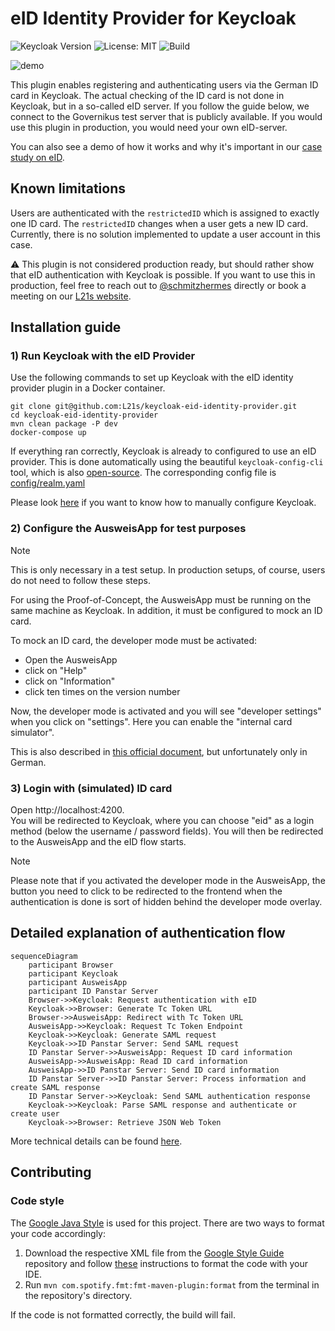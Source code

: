 # eID Identity Provider for Keycloak  
![Keycloak Version](https://img.shields.io/badge/Keycloak_Version-25-blue) ![License: MIT](https://img.shields.io/badge/License-MIT-yellow)  ![Build](https://github.com/L21s/keycloak-eid-identity-provider/actions/workflows/build.yaml/badge.svg)  

![demo](https://github.com/L21s/keycloak-eid-identity-provider/assets/85928453/6e00db3a-99c3-4fe7-8475-77ec7c90ec34)  

This plugin enables registering and authenticating users via the German ID card in Keycloak. The actual checking of the ID card is not done in Keycloak, but in a so-called eID server. If you follow the guide below, we connect to the Governikus test server that is publicly available. If you would use this plugin in production, you would need your own eID-server.  

You can also see a demo of how it works and why it's important in our [case study on eID](https://l21s.de/case-studies/keycloak-elektronischer-personalausweis-eid). 

## Known limitations
Users are authenticated with the `restrictedID` which is assigned to exactly one ID card. 
The `restrictedID` changes when a user gets a new ID card. Currently, there is no solution implemented to update a user account in this case.  

:warning: This plugin is not considered production ready, but should rather show that eID authentication with Keycloak is possible. If you want to use this in production, feel free to reach out to [@schmitzhermes](https://github.com/schmitzhermes) directly or book a meeting on our [L21s website](https://l21s.de/).

## Installation guide
### 1) Run Keycloak with the eID Provider
Use the following commands to set up Keycloak with the eID identity provider plugin in a Docker container.  
  
`git clone git@github.com:L21s/keycloak-eid-identity-provider.git`  
`cd keycloak-eid-identity-provider`  
`mvn clean package -P dev`  
`docker-compose up`

If everything ran correctly, Keycloak is already to configured to use an eID provider. This is done automatically using the beautiful `keycloak-config-cli` tool, which is also [open-source](https://github.com/adorsys/keycloak-config-cli). The corresponding config file is [config/realm.yaml](config/realm.yaml)

Please look [here](config/config.md) if you want to know how to manually configure Keycloak.

### 2) Configure the AusweisApp for test purposes
> [!NOTE]
> This is only necessary in a test setup. In production setups, of course, users do not need to follow these steps.

For using the Proof-of-Concept, the AusweisApp must be running on the same machine as Keycloak. In addition, it must be configured to mock an ID card.  

To mock an ID card, the developer mode must be activated:
- Open the AusweisApp
- click on "Help"
- click on "Information"
- click ten times on the version number

Now, the developer mode is activated and you will see "developer settings" when you click on "settings". Here you can enable the "internal card simulator".  

This is also described in [this official document](https://www.ausweisapp.bund.de/fileadmin/user_upload/AusweisApp-2.2.0-NetInstallation_Integration.pdf), but unfortunately only in German.  

### 3) Login with (simulated) ID card
Open http://localhost:4200.  
You will be redirected to Keycloak, where you can choose "eid" as a login method (below the username / password fields). You will then be redirected to the AusweisApp and the eID flow starts.  

> [!NOTE]
> Please note that if you activated the developer mode in the AusweisApp, the button you need to click to be redirected to the frontend when the authentication is done is sort of hidden behind the developer mode overlay.

## Detailed explanation of authentication flow
```mermaid
sequenceDiagram
    participant Browser
    participant Keycloak
    participant AusweisApp
    participant ID Panstar Server
    Browser->>Keycloak: Request authentication with eID
    Keycloak->>Browser: Generate Tc Token URL
    Browser->>AusweisApp: Redirect with Tc Token URL
    AusweisApp->>Keycloak: Request Tc Token Endpoint
    Keycloak->>Keycloak: Generate SAML request
    Keycloak->>ID Panstar Server: Send SAML request
    ID Panstar Server->>AusweisApp: Request ID card information
    AusweisApp->>AusweisApp: Read ID card information
    AusweisApp->>ID Panstar Server: Send ID card information
    ID Panstar Server->>ID Panstar Server: Process information and create SAML response 
    ID Panstar Server->>Keycloak: Send SAML authentication response
    Keycloak->>Keycloak: Parse SAML response and authenticate or create user
    Keycloak->>Browser: Retrieve JSON Web Token
```
More technical details can be found [here](https://www.bsi.bund.de/DE/Themen/Unternehmen-und-Organisationen/Standards-und-Zertifizierung/Technische-Richtlinien/TR-nach-Thema-sortiert/tr03130/tr-03130.html).

## Contributing
### Code style
The [Google Java Style](https://google.github.io/styleguide/javaguide.html) is used for this project. There are two ways to format your code accordingly:
1. Download the respective XML file from the [Google Style Guide](https://github.com/google/styleguide) repository and follow [these](https://github.com/google/google-java-format?tab=readme-ov-file#using-the-formatter) instructions to format the code with your IDE.
2. Run `mvn com.spotify.fmt:fmt-maven-plugin:format` from the terminal in the repository's directory.  

If the code is not formatted correctly, the build will fail.

